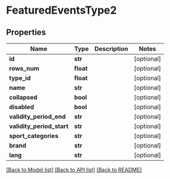 # FeaturedEventsType2

## Properties
Name | Type | Description | Notes
------------ | ------------- | ------------- | -------------
**id** | **str** |  | [optional] 
**rows_num** | **float** |  | [optional] 
**type_id** | **float** |  | [optional] 
**name** | **str** |  | [optional] 
**collapsed** | **bool** |  | [optional] 
**disabled** | **bool** |  | [optional] 
**validity_period_end** | **str** |  | [optional] 
**validity_period_start** | **str** |  | [optional] 
**sport_categories** | **str** |  | [optional] 
**brand** | **str** |  | [optional] 
**lang** | **str** |  | [optional] 

[[Back to Model list]](../README.md#documentation-for-models) [[Back to API list]](../README.md#documentation-for-api-endpoints) [[Back to README]](../README.md)

